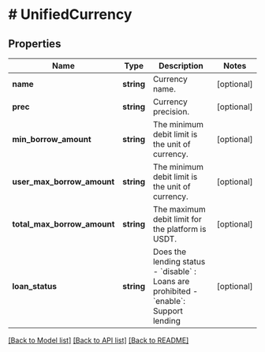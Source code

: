 # # UnifiedCurrency

## Properties

Name | Type | Description | Notes
------------ | ------------- | ------------- | -------------
**name** | **string** | Currency name. | [optional] 
**prec** | **string** | Currency precision. | [optional] 
**min_borrow_amount** | **string** | The minimum debit limit is the unit of currency. | [optional] 
**user_max_borrow_amount** | **string** | The minimum debit limit is the unit of currency. | [optional] 
**total_max_borrow_amount** | **string** | The maximum debit limit for the platform is USDT. | [optional] 
**loan_status** | **string** | Does the lending status  - &#x60;disable&#x60; : Loans are prohibited  - &#x60;enable&#x60;: Support lending | [optional] 

[[Back to Model list]](../../README.md#documentation-for-models) [[Back to API list]](../../README.md#documentation-for-api-endpoints) [[Back to README]](../../README.md)

